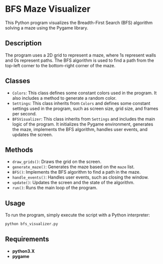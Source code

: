 # BFS Maze Visualizer

This Python program visualizes the Breadth-First Search (BFS) algorithm solving a maze using the Pygame library.

## Description

The program uses a 2D grid to represent a maze, where 1s represent walls and 0s represent paths. The BFS algorithm is used to find a path from the top-left corner to the bottom-right corner of the maze.

## Classes

- `Colors`: This class defines some constant colors used in the program. It also includes a method to generate a random color.
- `Settings`: This class inherits from `Colors` and defines some constant settings used in the program, such as screen size, grid size, and frames per second.
- `BFSVisualizer`: This class inherits from `Settings` and includes the main logic of the program. It initializes the Pygame environment, generates the maze, implements the BFS algorithm, handles user events, and updates the screen.

## Methods

- `draw_grids()`: Draws the grid on the screen.
- `generate_maze()`: Generates the maze based on the `maze` list.
- `BFS()`: Implements the BFS algorithm to find a path in the maze.
- `handle_events()`: Handles user events, such as closing the window.
- `update()`: Updates the screen and the state of the algorithm.
- `run()`: Runs the main loop of the program.

## Usage

To run the program, simply execute the script with a Python interpreter:

```bash
python bfs_visualizer.py
```

## Requirements
- **python3.X**
- **pygame**
